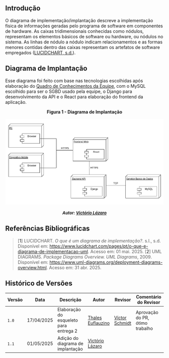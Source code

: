 ## Introdução

O diagrama de implementação/implantação descreve a implementação física de informações geradas pelo programa de software em componentes de hardware. As caixas tridimensionais conhecidas como nódulos, representam os elementos básicos de software ou hardware, ou nódulos no sistema. As linhas de nódulo a nódulo indicam relacionamentos e as formas menores contidas dentro das caixas representam os artefatos de software empregados ([LUCIDCHART, s.d.](#ref1)).

## Diagrama de Implantação

Esse diagrama foi feito com base nas tecnologias escolhidas após elaboração do [Quadro de Conhecimentos da Equipe](./Modelagem/quadroConhecimento.md), com o MySQL escolhido para ser o SGBD usado pela equipe, o Django para desenvolvimento da API e o React para elaboração do frontend da aplicação.

<center>
<p><b>Figura 1 - Diagrama de Implantação</b></p>

![Diagrama de Implantação](../assets/diagrama-implantacao/diagrama_implantacao.png)

<font size="2"><p style="text-align: center"><b>*Autor: <a href="https://github.com/Victor-oss">Victório Lázaro</a>*</b></p></font>
</center>

## Referências Bibliográficas

> [<a id='ref1'>1</a>] LUCIDCHART. *O que é um diagrama de implementação?*. s.l., s.d. Disponível em: <https://www.lucidchart.com/pages/pt/o-que-e-diagrama-de-implementacao-uml>. Acesso em: 01 mai. 2025.
> [<a id='ref2'>2</a>] UML DIAGRAMS. *Package Diagrams Overview. UML Diagrams*, 2009. Disponível em: <https://www.uml-diagrams.org/deployment-diagrams-overview.html>. Acesso em: 31 abr. 2025.

## Histórico de Versões

| Versão | Data       | Descrição               | Autor                                             | Revisor                                                | Comentário do Revisor |
| ------ | ---------- | ----------------------- | ------------------------------------------------- | ------------------------------------------------------ | --------------------- |
| `1.0`    | 17/04/2025 | Elaboração do esqueleto para entrega 2    |[Thales Euflauzino](https://github.com/thaleseuflauzino) | [Víctor Schmidt](https://github.com/moonshinerd)  | Aprovação do PR, ótimo trabalho |
| `1.1`    | 01/05/2025 | Adição do diagrama de implantação  |[Victório Lázaro](https://github.com/Victor-oss) | | |